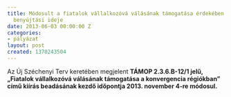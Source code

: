 ```yaml
---
title: Módosult a fiatalok vállalkozóvá válásának támogatása érdekében kiírt pályázat
  benyújtási ideje
date: 2013-06-03 00:00:00 Z
categories:
- pályázat
layout: post
created: 1370243504
---
```


<p>Az Új Széchenyi Terv keretében megjelent <strong>TÁMOP 2.3.6.B-12/1 jelű, „Fiatalok vállalkozóvá válásának támogatása a konvergencia régiókban” című kiírás beadásának kezdő időpontja 2013. november 4-re módosul.</strong></p>
